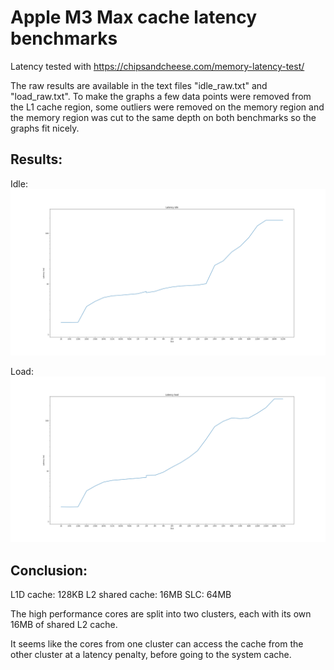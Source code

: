 # Apple M3 Max cache latency benchmarks

Latency tested with https://chipsandcheese.com/memory-latency-test/

The raw results are available in the text files "idle_raw.txt" and "load_raw.txt". To make the graphs a few data points were removed from the L1 cache region, some outliers were removed on the memory region and the memory region was cut to the same depth on both benchmarks so the graphs fit nicely.

## Results:
Idle:
![Latency graph when idle](idle.png)

Load: 
![Latency graph under load](load.png)

## Conclusion:

L1D cache: 128KB
L2 shared cache: 16MB
SLC: 64MB

The high performance cores are split into two clusters, each with its own 16MB of shared L2 cache.

It seems like the cores from one cluster can access the cache from the other cluster at a latency penalty, before going to the system cache.